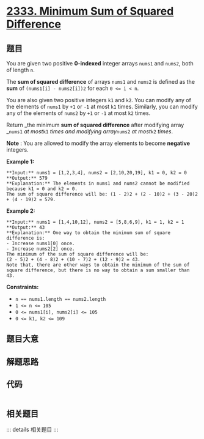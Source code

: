 # [2333. Minimum Sum of Squared Difference](https://leetcode.com/problems/minimum-sum-of-squared-difference)

## 题目

You are given two positive **0-indexed** integer arrays `nums1` and `nums2`,
both of length `n`.

The **sum of squared difference** of arrays `nums1` and `nums2` is defined as
the **sum** of `(nums1[i] - nums2[i])2` for each `0 <= i < n`.

You are also given two positive integers `k1` and `k2`. You can modify any of
the elements of `nums1` by `+1` or `-1` at most `k1` times. Similarly, you can
modify any of the elements of `nums2` by `+1` or `-1` at most `k2` times.

Return _the minimum **sum of squared difference** after modifying array
_`nums1` _at most_`k1` _times and modifying array_`nums2` _at most_`k2`
_times_.

**Note** : You are allowed to modify the array elements to become **negative**
integers.



**Example 1:**

    
    
    **Input:** nums1 = [1,2,3,4], nums2 = [2,10,20,19], k1 = 0, k2 = 0
    **Output:** 579
    **Explanation:** The elements in nums1 and nums2 cannot be modified because k1 = 0 and k2 = 0. 
    The sum of square difference will be: (1 - 2)2 + (2 - 10)2 + (3 - 20)2 + (4 - 19)2 = 579.
    

**Example 2:**

    
    
    **Input:** nums1 = [1,4,10,12], nums2 = [5,8,6,9], k1 = 1, k2 = 1
    **Output:** 43
    **Explanation:** One way to obtain the minimum sum of square difference is: 
    - Increase nums1[0] once.
    - Increase nums2[2] once.
    The minimum of the sum of square difference will be: 
    (2 - 5)2 + (4 - 8)2 + (10 - 7)2 + (12 - 9)2 = 43.
    Note that, there are other ways to obtain the minimum of the sum of square difference, but there is no way to obtain a sum smaller than 43.



**Constraints:**

  * `n == nums1.length == nums2.length`
  * `1 <= n <= 105`
  * `0 <= nums1[i], nums2[i] <= 105`
  * `0 <= k1, k2 <= 109`


## 题目大意

## 解题思路

## 代码

```javascript

```

## 相关题目

::: details 相关题目
:::
